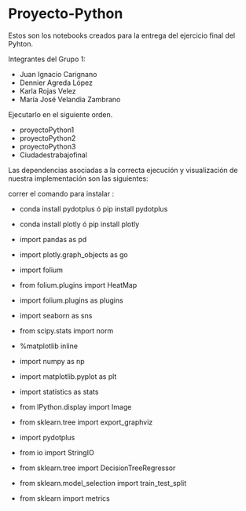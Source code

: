 # Proyecto-Python

Estos son los notebooks creados para la entrega del ejercicio final del Pyhton.


Integrantes del Grupo 1:

- Juan Ignacio Carignano 
- Dennier Agreda López 
- Karla Rojas Velez 
- María José Velandia Zambrano



Ejecutarlo en el siguiente orden.


- proyectoPython1
- proyectoPython2
- proyectoPython3
- Ciudadestrabajofinal

Las dependencias asociadas a la correcta ejecución y visualización de nuestra implementación son las siguientes:

correr el comando para instalar : 

- conda install pydotplus ó pip install pydotplus
- conda install plotly  ó pip install plotly

- import pandas as pd
- import plotly.graph_objects as go
- import folium
- from folium.plugins import HeatMap
- import folium.plugins as plugins
- import seaborn as sns
- from scipy.stats import norm
- %matplotlib inline
- import numpy as np
- import matplotlib.pyplot as plt
- import statistics as stats
- from IPython.display import Image  
- from sklearn.tree import export_graphviz
- import pydotplus
- from io import StringIO
- from sklearn.tree import DecisionTreeRegressor 
- from sklearn.model_selection import train_test_split 
- from sklearn import metrics

